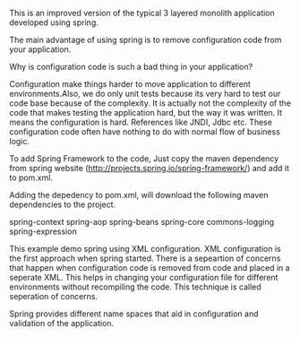 This is an improved version of the typical 3 layered monolith application developed using spring.

The main advantage of using spring is to remove configuration code from your application.

Why is configuration code is such a bad thing in your application?

Configuration make things harder to move application to different environments.Also, we 
do only unit tests because its very hard to test our code base because of the complexity.
It is actually not the complexity of the code that makes testing the application hard, but the way it was written. It means the configuration is hard. References like JNDI, Jdbc etc. These configuration code often have nothing to do with normal flow of business logic.

To add Spring Framework to the code, Just copy the maven dependency from spring website 
(http://projects.spring.io/spring-framework/) and add it to pom.xml.

Adding the depedency to pom.xml, will download the following maven dependencies to the project.

spring-context
spring-aop
spring-beans
spring-core
commons-logging
spring-expression

This example demo spring using XML configuration. XML configuration is the first approach when spring started. There is a sepeartion of concerns that happen when configuration code is removed from code and placed in a seperate XML. This helps in changing your configuration file for different environments without recompiling the code. This technique is called seperation of concerns.

Spring provides different name spaces that aid in configuration and validation of the application.
